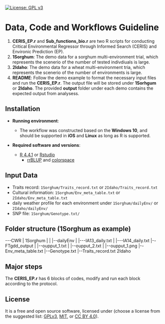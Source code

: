 [![License: GPL v3](https://img.shields.io/badge/License-GPL%20v3-blue.svg)](http://www.gnu.org/licenses/gpl-3.0)

# Data, Code and Workflows Guideline

1. __CERIS_EP.r__ and __Sub_functions_bio.r__ are two R scripts for conducting Critical Environmental Regressor through Informed Search (CERIS) and Environic Prediction (EP).
2. __1Sorghum__: The demo data for a sorghum multi-environment trial, which represents the scenerio of the number of tested indivdiuals is large.
3. __2Idaho__: The demo data for a wheat multi-environment tria, which represents the scenerio of the number of environments is large. 
4. __README__: Follow the demo example to format the necessary input files and run the __CERIS_EP.r__. The output file will be stored under __1Sorhgum__ or __2Idaho__. The provided __output__ folder under each demo contains the expected output from analysess.

## Installation

- __Running environment__: 
    - The workflow was constructed based on the __Windows 10__, and should be supported in __iOS__ and __Linux__ as long as R is supported.

- __Required software and versions__: 
    - [R 4.4.1](https://cran.r-project.org/) or [Rstudio](https://www.rstudio.com/)
        - [rrBLUP](https://cran.r-project.org/web/packages/rrBLUP/index.html) and [colorspace](https://cran.r-project.org/web/packages/colorspace/index.html)

## Input Data

- Traits record: `1Sorghum/Traits_record.txt` or `2Idaho/Traits_record.txt`
- Cultural information: `1Sorghum/Env_meta_table.txt` or `2Idaho/Env_meta_table.txt`
- daily weather profile for each environment under `1Sorghum/dailyEnv/` or `2Idaho/dailyEnv/`
- SNP file: `1Sorghum/Genotype.txt/`

## Folder structure (1Sorghum as example)
---CWR
   |
   1Sorghum
   |  |
   |--dailyEnv
   |   |---IA13_daily.txt
   |   |---IA14_daily.txt
   |--FTgdd_output
   |   |--oupput_1.txt
   |   |--oupput_2.txt
   |   |--oupput_1.png
   |--Env_meta_table.txt
   |--Genotype.txt
   |--Traits_record.txt
   2Idaho
   

## Major steps

The __CERIS_EP.r__ has 6 blocks of codes, modify and run each block according to the protocol. 

## License
It is a free and open source software, licensed under []() (choose a license from the suggested list:  [GPLv3](https://github.com/github/choosealicense.com/blob/gh-pages/_licenses/gpl-3.0.txt), [MIT](https://github.com/github/choosealicense.com/blob/gh-pages/LICENSE.md), or [CC BY 4.0](https://github.com/github/choosealicense.com/blob/gh-pages/_licenses/cc-by-4.0.txt)).
